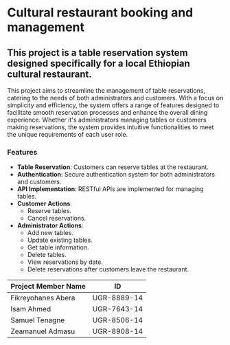 # Cultural restaurant booking and management

## This project is a table reservation system designed specifically for a local Ethiopian cultural restaurant.

This project aims to streamline the management of table reservations, catering to the needs of both administrators and customers. With a focus on simplicity and efficiency, the system offers a range of features designed to facilitate smooth reservation processes and enhance the overall dining experience. Whether it's administrators managing tables or customers making reservations, the system provides intuitive functionalities to meet the unique requirements of each user role.

### Features
- **Table Reservation**: Customers can reserve tables at the restaurant.
- **Authentication**: Secure authentication system for both administrators and customers.
- **API Implementation**: RESTful APIs are implemented for managing tables.
- **Customer Actions**:
  - Reserve tables.
  - Cancel reservations.
- **Administrator Actions**:
  - Add new tables.
  - Update existing tables.
  - Get table information.
  - Delete tables.
  - View reservations by date.
  - Delete reservations after customers leave the restaurant.

|Project Member Name| ID|
|:--------------|:------------:|
|Fikreyohanes Abera| UGR-8889-14|
|Isam Ahmed| UGR-7643-14|
|Samuel Tenagne| UGR-8506-14|
|Zeamanuel Admasu| UGR-8908-14|
